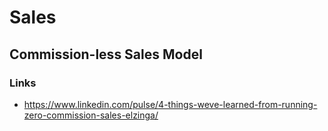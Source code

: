 
# Sales

## Commission-less Sales Model

### Links

- https://www.linkedin.com/pulse/4-things-weve-learned-from-running-zero-commission-sales-elzinga/




